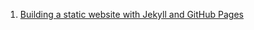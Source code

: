 
1. [Building a static website with Jekyll and GitHub Pages](https://programminghistorian.org/lessons/building-static-sites-with-jekyll-github-pages)
